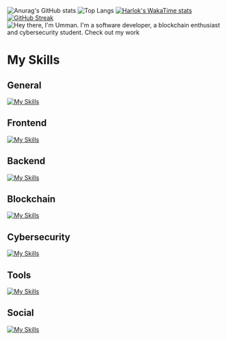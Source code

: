 ![Anurag's GitHub stats](https://github-readme-stats.vercel.app/api?username=UMMAN2005&show_icons=true&theme=tokyonight)
![Top Langs](https://github-readme-stats.vercel.app/api/top-langs/?username=UMMAN2005&layout=compact&theme=tokyonight)
[![Harlok's WakaTime stats](https://github-readme-stats.vercel.app/api/wakatime?username=UMMAN2005&layout=compact&theme=tokyonight)](https://github.com/anuraghazra/github-readme-stats)
[![GitHub Streak](https://streak-stats.demolab.com/?user=UMMAN2005&theme=tokyonight)](https://git.io/streak-stats)
![Hey there, I'm Umman. I'm a software developer, a blockchain enthusiast and cybersecurity student. Check out my work](https://github.com/UMMAN2005/CLOUD/blob/main/GitHub.gif)

# My Skills

## General
[![My Skills](https://skillicons.dev/icons?i=c,cpp,cs,go,rust,py,dart,gtk,md,regex)](https://skillicons.dev)
## Frontend
[![My Skills](https://skillicons.dev/icons?i=html,css,js,bootstrap,jquery,flutter)](https://skillicons.dev)
## Backend
[![My Skills](https://skillicons.dev/icons?i=docker,kubernetes,dotnet,npm,yarn,nodejs,express,postgres,firebase)](https://skillicons.dev)
## Blockchain
[![My Skills](https://skillicons.dev/icons?i=solidity,ipfs)](https://skillicons.dev)
## Cybersecurity
[![My Skills](https://skillicons.dev/icons?i=windows,linux,redhat,debian,ubuntu,kali,bash,powershell)](https://skillicons.dev)
## Tools
[![My Skills](https://skillicons.dev/icons?i=git,postman,clion,pycharm,notion,obsidian,sublime,vim,visualstudio,vscode)](https://skillicons.dev)
## Social
[![My Skills](https://skillicons.dev/icons?i=twitter,instagram,linkedin,discord,gmail,github,stackoverflow)](https://skillicons.dev)
